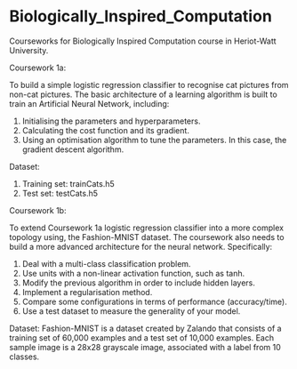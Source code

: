 # Biologically_Inspired_Computation
Courseworks for Biologically Inspired Computation course in Heriot-Watt University.

Coursework 1a:

To build a simple logistic regression classifier to recognise cat pictures from non-cat pictures. The basic architecture of a learning algorithm is built to train an Artificial Neural Network, including:
1) Initialising the parameters and hyperparameters.
2) Calculating the cost function and its gradient.
3) Using an optimisation algorithm to tune the parameters. In this case, the gradient descent algorithm.

Dataset:
1) Training set: trainCats.h5
2) Test set: testCats.h5

Coursework 1b:

To extend Coursework 1a logistic regression classifier into a more complex topology using, the Fashion-MNIST dataset. The coursework also needs to build a more advanced architecture for the neural network. Specifically:
1) Deal with a multi-class classification problem.
2) Use units with a non-linear activation function, such as tanh.
3) Modify the previous algorithm in order to include hidden layers.
4) Implement a regularisation method.
5) Compare some configurations in terms of performance (accuracy/time).
6) Use a test dataset to measure the generality of your model.

Dataset:
Fashion-MNIST is a dataset created by Zalando that consists of a training set of 60,000 examples and a test set of 10,000 examples. Each sample image is a 28x28 grayscale image, associated with a label from 10 classes.
